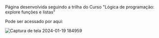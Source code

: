 Página desenvolvida seguindo a trilha do Curso "Lógica de programação: explore funções e listas"

Pode ser acessado por aqui: 

![Captura de tela 2024-01-19 184959](https://github.com/michaelssilva/jogo-do-numero-secreto-2.0/assets/80490622/cabf8c1b-6e8a-4e76-ae14-e87192449e2d)
